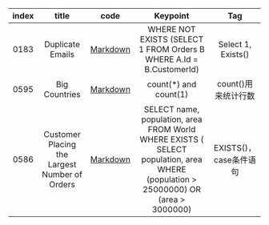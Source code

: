 | index | title                                         | code                                                                                                                       | Keypoint                                                                                                                          | Tag                |
|:-----:|:---------------------------------------------:|:--------------------------------------------------------------------------------------------------------------------------:|:---------------------------------------------------------------------------------------------------------------------------------:|:------------------:|
| 0183  | Duplicate Emails                              | [Markdown](./src/0182.Duplicate-Emails/0182.Duplicate-Emails.md)                                                           | WHERE NOT EXISTS (SELECT 1 FROM Orders B WHERE A.Id = B.CustomerId)                                                               | Select 1, Exists() |
| 0595  | Big Countries                                 | [Markdown](./src/0595.Big-Countries/0595.Big-Countries.md)                                                                 | count(\*\) and count(1)                                                                                                           | count()用来统计行数      |
| 0586  | Customer Placing the Largest Number of Orders | [Markdown](./src/0586.Customer-Placing-the-Largest-Number-of-Orders/0586.Customer-Placing-the-Largest-Number-of-Orders.md) | SELECT name, population, area FROM World WHERE EXISTS ( SELECT population, area WHERE (population > 25000000) OR (area > 3000000) | EXISTS()， case条件语句 |
